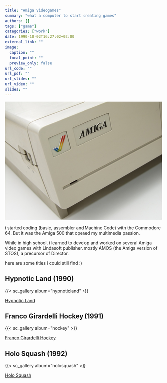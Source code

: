 ```yaml
---
title: "Amiga Videogames"
summary: "what a computer to start creating games"
authors: []
tags: ["game"]
categories: ["work"]
date: 1990-10-02T16:27:02+02:00
external_link: ""
image:
  caption: ""
  focal_point: ""
  preview_only: false
url_code: ""
url_pdf: ""
url_slides: ""
url_video: ""
slides: ""
---
```


![](amiga.jpg)

i started coding (basic, assembler and Machine Code) with the Commodore 64.
But it was the Amiga 500 that opened my multimedia passion.

While in high school, i learned to develop and worked on several Amiga video games with Lindasoft publisher.
mostly AMOS (the Amiga version of STOS), a precursor of Director.

here are some titles i could still find :)

## Hypnotic Land (1990)
{{< sc_gallery album="hypnoticland" >}}

<a href="http://hol.abime.net/5257">Hypnotic Land</a>

## Franco Girardelli Hockey (1991)
{{< sc_gallery album="hockey" >}}

<a href="http://www.lemonamiga.com/games/details.php?id=3510">Franco Girardelli Hockey</a>

## Holo Squash (1992)
{{< sc_gallery album="holosquash" >}}

<a href="http://www.lemonamiga.com/games/details.php?id=3206">Holo Squash</a>
